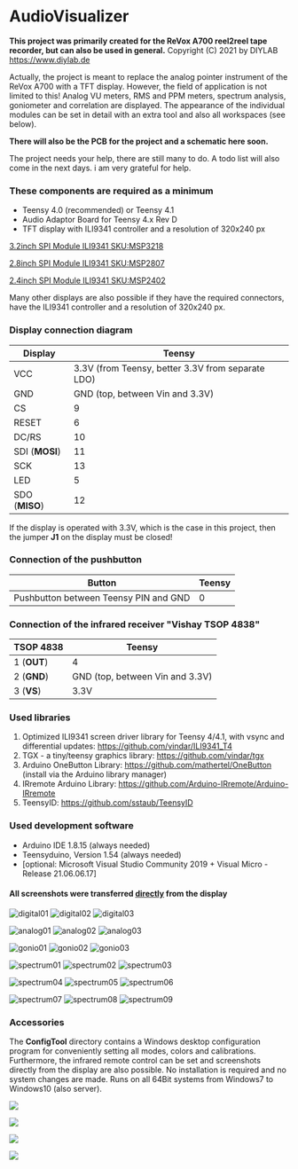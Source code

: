 AudioVisualizer
======
**This project was primarily created for the ReVox A700 reel2reel tape recorder, but can also be used in general.**
Copyright (C) 2021 by DIYLAB <https://www.diylab.de>

Actually, the project is meant to replace the analog pointer instrument of the ReVox A700 with a TFT display. However, the field of application is not limited to this! Analog VU meters, RMS and PPM meters, spectrum analysis, goniometer and correlation are displayed. The appearance of the individual modules can be set in detail with an extra tool and also all workspaces (see below). 

**There will also be the PCB for the project and a schematic here soon.**

The project needs your help, there are still many to do.
A todo list will also come in the next days. i am very grateful for help. 

### These components are required as a minimum

* Teensy 4.0 (recommended) or Teensy 4.1
* Audio Adaptor Board for Teensy 4.x Rev D
* TFT display with ILI9341 controller and a resolution of 320x240 px

[3.2inch SPI Module ILI9341 SKU:MSP3218](http://www.lcdwiki.com/3.2inch_SPI_Module_ILI9341_SKU:MSP3218)

[2.8inch SPI Module ILI9341 SKU:MSP2807](http://www.lcdwiki.com/2.8inch_SPI_Module_ILI9341_SKU:MSP2807)

[2.4inch SPI Module ILI9341 SKU:MSP2402](http://www.lcdwiki.com/2.4inch_SPI_Module_ILI9341_SKU:MSP2402)

Many other displays are also possible if they have the required connectors, have the ILI9341 controller and a resolution of 320x240 px.

### Display connection diagram

| Display        | Teensy                                            |
| -------------- | ------------------------------------------------- |
| VCC            | 3.3V (from Teensy, better 3.3V from separate LDO) |
| GND            | GND (top, between Vin and 3.3V)                   |
| CS             | 9                                                 |
| RESET          | 6                                                 |
| DC/RS          | 10                                                |
| SDI (**MOSI**) | 11                                                |
| SCK            | 13                                                |
| LED            | 5                                                 |
| SDO (**MISO**) | 12                                                |

If the display is operated with 3.3V, which is the case in this project, then the jumper **J1** on the display must be closed!

### Connection of the pushbutton

| Button                                | Teensy |
| ------------------------------------- | ------ |
| Pushbutton between Teensy PIN and GND | 0      |

### Connection of the infrared receiver "Vishay TSOP 4838"

| TSOP 4838   | Teensy                          |
| ----------- | ------------------------------- |
| 1 (**OUT**) | 4                               |
| 2 (**GND**) | GND (top, between Vin and 3.3V) |
| 3 (**VS**)  | 3.3V                            |

### Used libraries

1. Optimized ILI9341 screen driver library for Teensy 4/4.1, with vsync and differential updates: <https://github.com/vindar/ILI9341_T4>
2. TGX - a tiny/teensy graphics library: <https://github.com/vindar/tgx>
3. Arduino OneButton Library: <https://github.com/mathertel/OneButton> (install via the Arduino library manager)
4. IRremote Arduino Library: <https://github.com/Arduino-IRremote/Arduino-IRremote>
5. TeensyID: https://github.com/sstaub/TeensyID

### Used development software

* Arduino IDE 1.8.15 (always needed)
* Teensyduino, Version 1.54 (always needed)
* [optional: Microsoft Visual Studio Community 2019 + Visual Micro - Release 21.06.06.17]

#### All screenshots were transferred <u>directly</u> from the display

![digital01](screenshots/digital01.png) ![digital02](screenshots/digital02.png) ![digital03](screenshots/digital03.png)

![analog01](screenshots/analog01.png) ![analog02](screenshots/analog02.png) ![analog03](screenshots/analog03.png)

![gonio01](screenshots/gonio01.png) ![gonio02](screenshots/gonio02.png) ![gonio03](screenshots/gonio03.png)

![spectrum01](screenshots/spectrum01.png) ![spectrum02](screenshots/spectrum02.png) ![spectrum03](screenshots/spectrum03.png)

![spectrum04](screenshots/spectrum04.png) ![spectrum05](screenshots/spectrum05.png) ![spectrum06](screenshots/spectrum06.png)

![spectrum07](screenshots/spectrum07.png) ![spectrum08](screenshots/spectrum08.png) ![spectrum09](screenshots/spectrum09.png)

### Accessories

The **ConfigTool** directory contains a Windows desktop configuration program for conveniently setting all modes, colors and calibrations. Furthermore, the infrared remote control can be set and screenshots directly from the display are also possible.
No installation is required and no system changes are made. Runs on all 64Bit systems from Windows7 to Windows10 (also server).

![](screenshots/configtool_digital.png)

![](screenshots/configtool_analog.png)

![](screenshots/configtool_spectrum.png)

![](screenshots/configtool_goniometer.png)
